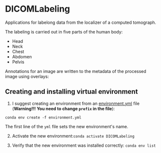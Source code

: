 # DICOMLabeling
Applications for labelong data from the localizer of a computed tomograph.

The labeling is carried out in five parts of the human body:
* Head
* Neck
* Chest
* Abdomen
* Pelvis

Annotations for an image are written to the metadata of the processed image using overlays:

## Creating and installing virtual environment
1. I suggest creating an environment from an [environment.yml](https://github.com/AlexeyPopov1997/DICOMLabeling/blob/master/environment.yml) file (**Warning!!! You need to change `prefix` in the file**):

`conda env create -f environment.yml`

The first line of the `yml` file sets the new environment's name.

2. Activate the new environment:`conda activate DICOMLabeling`

3. Verify that the new environment was installed correctly: `conda env list`
